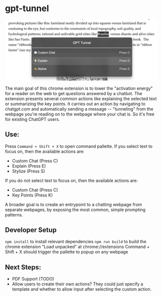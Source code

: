 # gpt-tunnel

![Demo](./screenshot_demo.png)

The main goal of this chrome extension is to lower the "activation energy" for a reader on the web to get questions answered by a chatbot. The extension presents several common actions like explaining the selected text or summarizing the key points. It carries out an action by navigating to chatgpt.com and automatically sending a message -- "tunneling" from the webpage you're reading on to the webpage where your chat is. So it's free for existing ChatGPT users.

## Use:

Press `Command + Shift + X` to open command pallette.
If you select text to focus on, then the available actions are:

- Custom Chat (Press C)
- Explain (Press E)
- Stylize (Press S)

If you do not select text to focus on, then the available actions are:

- Custom Chat (Press C)
- Key Points (Press K)

A broader goal is to create an entrypoint to a chatting webpage from separate webpages, by exposing the most common, simple prompting patterns.

## Developer Setup

`npm install` to install relevant dependencies
`npm run build` to build the chrome extension
"Load unpacked" at chrome://extensions
Command + Shift + X should trigger the pallette to popup on any webpage

## Next Steps:

- PDF Support (TODO)
- Allow users to create their own actions? They could just specify a template and whether to allow input after selecting the custom action.
